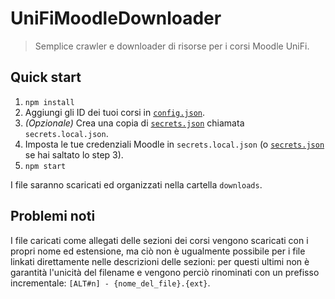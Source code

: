 # UniFiMoodleDownloader

> Semplice crawler e downloader di risorse per i corsi Moodle UniFi.

## Quick start

1. `npm install`
2. Aggiungi gli ID dei tuoi corsi in [`config.json`](config.json).
3. _(Opzionale)_ Crea una copia di [`secrets.json`](secrets.json) chiamata `secrets.local.json`. 
4. Imposta le tue credenziali Moodle in `secrets.local.json` (o [`secrets.json`](secrets.json) se hai saltato lo step 3).
5. `npm start`

I file saranno scaricati ed organizzati nella cartella `downloads`.

## Problemi noti

I file caricati come allegati delle sezioni dei corsi vengono scaricati con i propri nome ed estensione, ma ciò non è ugualmente possibile per i file linkati direttamente nelle descrizioni delle sezioni: per questi ultimi non è garantità l'unicità del filename e vengono perciò rinominati con un prefisso incrementale: `[ALT#n] - {nome_del_file}.{ext}`.
